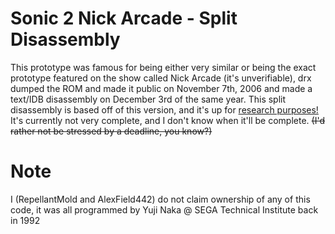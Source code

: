 # Sonic 2 Nick Arcade - Split Disassembly
This prototype was famous for being either very similar or being the exact prototype featured on the show called Nick Arcade (it's unverifiable),
drx dumped the ROM and made it public on November 7th, 2006 and made a text/IDB disassembly on December 3rd of the same year.
This split disassembly is based off of this version, and it's up for [research purposes!](https://tcrf.net/Proto:Sonic_the_Hedgehog_2_(Genesis)/Nick_Arcade_Prototype)
It's currently not very complete, and I don't know when it'll be complete. ~~(I'd rather not be stressed by a deadline, you know?)~~
# Note
I (RepellantMold and AlexField442) do not claim ownership of any of this code, it was all programmed by Yuji Naka @ SEGA Technical Institute back in 1992
